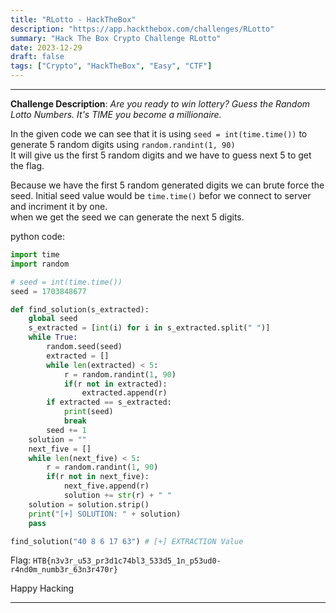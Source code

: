 ```yaml
---
title: "RLotto - HackTheBox"
description: "https://app.hackthebox.com/challenges/RLotto"
summary: "Hack The Box Crypto Challenge RLotto"
date: 2023-12-29
draft: false
tags: ["Crypto", "HackTheBox", "Easy", "CTF"]
---
```


------------------------

**Challenge Description**: _Are you ready to win lottery? Guess the Random Lotto Numbers. It's TIME you become a millionaire._


In the given code we can see that it is using `seed = int(time.time())` to generate 5 random digits using `random.randint(1, 90)` \
It will give us the first 5 random digits and we have to guess next 5 to get the flag.

Because we have the first 5 random generated digits we can brute force the seed. Initial seed value would be `time.time()` befor we connect to server and incriment it by one. \
when we get the seed we can generate the next 5 digits.

python code:
```python
import time
import random

# seed = int(time.time())
seed = 1703848677

def find_solution(s_extracted):
    global seed
    s_extracted = [int(i) for i in s_extracted.split(" ")]
    while True:
        random.seed(seed)
        extracted = []
        while len(extracted) < 5:
            r = random.randint(1, 90)
            if(r not in extracted):
                extracted.append(r)
        if extracted == s_extracted:
            print(seed)
            break
        seed += 1
    solution = ""
    next_five = []
    while len(next_five) < 5:
        r = random.randint(1, 90)
        if(r not in next_five):
            next_five.append(r)
            solution += str(r) + " "
    solution = solution.strip()
    print("[+] SOLUTION: " + solution)
    pass

find_solution("40 8 6 17 63") # [+] EXTRACTION Value
```

Flag: `HTB{n3v3r_u53_pr3d1c74bl3_533d5_1n_p53ud0-r4nd0m_numb3r_63n3r470r}`

Happy Hacking

---
